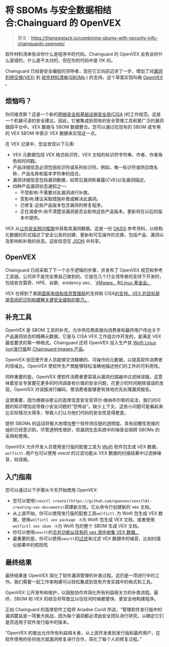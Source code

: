 # 将 SBOMs 与安全数据相结合:Chainguard 的 OpenVEX

> 原文：<https://thenewstack.io/combining-sboms-with-security-info-chainguards-openvex/>

软件材料清单告诉你什么是程序中的代码。Chainguard 的 OpenVEX 会告诉你什么是错的，什么是不太对的，但在你的代码中是 OK 的。

Chainguard 已经是安全编程的领导者，现在它又向前迈进了一步，增加了对[漏洞利用交换(VEX)](https://www.cisa.gov/sites/default/files/publications/VEX_Use_Cases_Aprill2022.pdf) 到 [软件材料清单(SBOMs](https://thenewstack.io/how-to-create-a-software-bill-of-materials/) ) 的支持。这个草案实现叫做 [OpenVEX](https://github.com/openvex/spec) 。

## 烦恼吗？

你问维克斯？这是一个新的[网络安全和基础设施安全局(CISA](https://www.cisa.gov/sbom) )的工作规范。这是一个机器可读的安全建议。因此，它被集成到现有的安全管理工具和更广泛的漏洞跟踪平台中。VEX 数据与 SBOM 数据整合。您可以通过在现有的 SBOM 或专用的 VEX SBOM 中表示 VEX 数据来实现这一点。

在 VEX 记录中，您会发现以下元素:

*   VEX 元数据包括 VEX 格式标识符、VEX 文档的标识符字符串、作者、作者角色和时间戳。
*   产品详细信息必须包括标识符或系列标识符。例如，唯一标识符或供应商名称、产品名称和版本字符串的组合。
*   漏洞详细信息包括漏洞数据，如常见漏洞和暴露(CVE)以及漏洞描述。
*   四种产品漏洞状态通知之一:
    *   不受影响:不需要对此漏洞进行补救。
    *   受影响:建议采取措施补救或解决此漏洞。
    *   已修复:这些产品版本包含漏洞的修复程序。
    *   正在调查中:尚不清楚该漏洞是否会影响这些产品版本。更新将在以后的版本中提供。

VEX 从[公共安全顾问框架](https://oasis-open.github.io/csaf-documentation/)中获取其漏洞数据。这是一份 [OASIS](https://thenewstack.io/oasis-combines-open-source-and-open-standards-with-open-projects/) 参考资料，以结构化数据的形式描述了安全公告的创建、更新和可互操作的交换，包括产品、漏洞以及影响和补救的状态。这些信息在 [JSON](https://thenewstack.io/an-introduction-to-json/) 中共享。

## OpenVEX

Chainguard 已经采取了下一个合乎逻辑的步骤，并发布了 OpenVEX 规范和参考工具链。公司并不是完全靠自己做到的。它是在几个行业领导者的支持下开发的，包括安克雷奇、HPE、谷歌、evidency sec、 [VMware、](https://tanzu.vmware.com?utm_content=inline-mention)和[Linux 基金会。](https://training.linuxfoundation.org/training/course-catalog/?utm_content=inline-mention)

VEX 也得到了美国[国家电信和信息管理局](https://thenewstack.io/orion-go-beyond-package-manager-discovery-for-your-sbom/)的支持和 CISA[的支持。VEX 的目标是提高组织识别和缓解关键安全威胁的能力。](https://thenewstack.io/cisa-lays-out-security-rules-for-zero-trust-clouds/)

## 补充工具

OpenVEX 是 SBOM 工具的补充，允许供应商直接向消费者和最终用户传达关于产品漏洞状态的精确元数据。它是与 CISA VEX 工作组合作开发的，是满足 VEX 最低要求的第一种格式。Chainguard 还将 OpenVEX 投入生产其 [Wolfi Linux (un)发行版](https://www.chainguard.dev/unchained/introducing-wolfi-the-first-linux-un-distro)和 [Chainguard Images 产品](https://www.chainguard.dev/chainguard-images)。

OpenVEX 规范使开发人员能够交流精确的、可操作的元数据，以提高软件消费者的信噪比。OpenVEX 使软件生产商能够轻松准确地描述他们的工件的可利用性。

同样重要的是，OpenVEX 使软件消费者更容易从漏洞扫描器中过滤掉误报。这意味着安全专家要花更多的时间调查有价值的安全问题，花更少的时间剔除错误的发现。OpenVEX 对误报进行编码，使消费者能够更有效地优先处理漏洞报告。

这很重要，因为根据谷歌云的首席信息安全官菲尔·维纳布尔斯的说法，我们对问题的知识增加会导致小安全问题的“恐怖谷”。缺少上下文，这些小问题可能看起来比实际情况大得多，导致人们认为他们代码的安全性变得更差。

提供 SBOMs 的运动将极大地增加整个软件供应链的透明度。具有前瞻性思维的组织已经意识到，尽管透明性很好，但漏洞生态系统中的噪音会阻碍 SBOMs 的采用和使用。

OpenVEX 允许开发人员使用发行版的配套工具为 [Wolfi](https://github.com/wolfi-dev/) 软件包生成 VEX 数据，`wolfictl.`用户也可以使用 vexctl 的过滤功能从 VEX 数据的扫描结果中过滤掉噪音，如误报。

## 入门指南

您可以通过以下步骤从今天开始使用 OpenVEX:

*   您可以使用`[vexctl create](https://github.com/openvex/vexctl#1-creating-vex-documents)`搭建新文档，它从命令行创建新的 vex 文档。
*   从上游开始，你可以使用发行版的配套工具`wolfictl.`为 Wolfi 包生成 VEX 数据，使用`wolfictl vex package -h`为 Wolfi 包生成 VEX 文档，或者使用`wolfictl vex sbom -h`为 Wolfi 包的整个 SBOM 生成 VEX 文档。
*   你可以使用`vexctl`的[合并功能从现有的 vex 源中收集 VEX 数据。](https://github.com/openvex/vexctl#merging-existing-documents)
*   最重要的是，你可以使用`vexctl`的[过滤](https://github.com/openvex/vexctl#3-vexing-a-results-set)来过滤 VEX 数据中的噪音，比如扫描仪结果中的假阳性

## 最终结果

最终结果是 OpenVEX 简化了软件漏洞管理的补救过程。这仍是一项进行中的工作。我们需要一起工作来构建可以轻松集成到现有开发实践中的格式和工具。

OpenVEX 公开发布和维护，以鼓励协作并简化所有利益相关方的补救流程。最终，SBOM 和 VEX 的结合将导致比以往任何时候都更快、更安全地构建程序。

正如 Chainguard 的首席软件工程师 Ariadne Conill 所说，“管理软件发行版中的漏洞蔓延是一项重大挑战，因为每个漏洞都必须由安全团队进行研究，以确定它们是否适用于软件发行版中的版本。

“OpenVEX 的推出允许所有利益相关者，从上游开发者到发行版和最终用户，在软件使用的任何地方就漏洞修复进行合作，简化了每个人的修复过程。”

<svg xmlns:xlink="http://www.w3.org/1999/xlink" viewBox="0 0 68 31" version="1.1"><title>Group</title> <desc>Created with Sketch.</desc></svg>